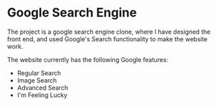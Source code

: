 # Google Search Engine
The project is a google search engine clone, where I have designed the front end, and used Google's Search functionality to make the website work.

The website currently has the following Google features:
* Regular Search
* Image Search
* Advanced Search
* I'm Feeling Lucky

